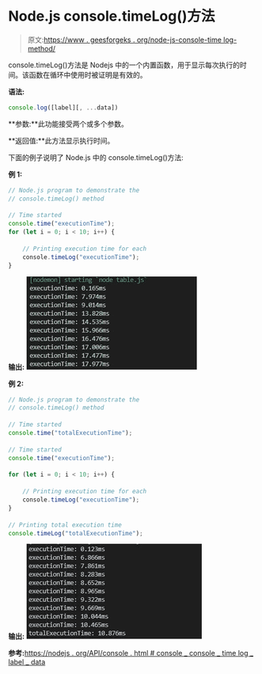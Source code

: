 # Node.js console.timeLog()方法

> 原文:[https://www . geesforgeks . org/node-js-console-time log-method/](https://www.geeksforgeeks.org/node-js-console-timelog-method/)

console.timeLog()方法是 Nodejs 中的一个内置函数，用于显示每次执行的时间。该函数在循环中使用时被证明是有效的。

**语法:**

```js
console.log([label][, ...data])
```

**参数:**此功能接受两个或多个参数。

**返回值:**此方法显示执行时间。

下面的例子说明了 Node.js 中的 console.timeLog()方法:

**例 1:**

```js
// Node.js program to demonstrate the   
// console.timeLog() method

// Time started
console.time("executionTime");
for (let i = 0; i < 10; i++) {

    // Printing execution time for each
    console.timeLog("executionTime");
}
```

**输出:**
![](img/8b33ffd1f7ce78e1e15b50b98a6a3fe4.png)

**例 2:**

```js
// Node.js program to demonstrate the   
// console.timeLog() method

// Time started
console.time("totalExecutionTime");

// Time started
console.time("executionTime");

for (let i = 0; i < 10; i++) {

    // Printing execution time for each
    console.timeLog("executionTime");
}

// Printing total execution time
console.timeLog("totalExecutionTime");
```

**输出:**
![](img/aae761282d4337c1c12bbc08c3b082aa.png)

**参考:**[https://nodejs . org/API/console . html # console _ console _ time log _ label _ data](https://nodejs.org/api/console.html#console_console_timelog_label_data)